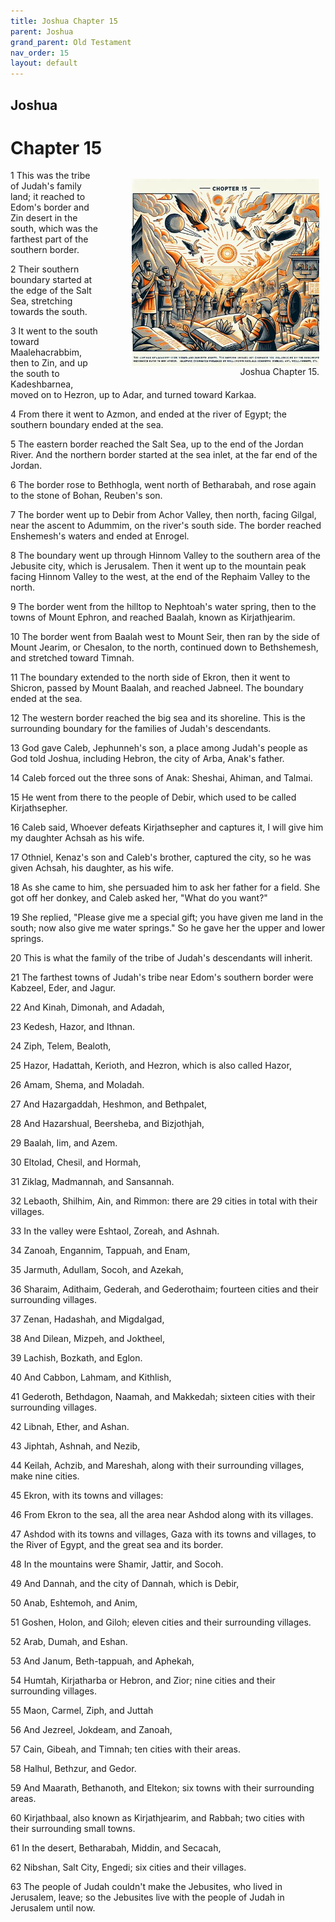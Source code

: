 ```yaml
---
title: Joshua Chapter 15
parent: Joshua
grand_parent: Old Testament
nav_order: 15
layout: default
---
```


## Joshua

# Chapter 15

<figure style="float: right; margin-right: 10px;">
    <img src="/assets/Image/Joshua/500/15.jpg" alt="Joshua Chapter 15" style="width: 300px; height: 300px; float: right;padding-left: 10px;"/>
    <figcaption style="clear: both;text-align: right;">Joshua Chapter 15.</figcaption>
</figure>
1 This was the tribe of Judah's family land; it reached to Edom's border and Zin desert in the south, which was the farthest part of the southern border.

2 Their southern boundary started at the edge of the Salt Sea, stretching towards the south.

3 It went to the south toward Maalehacrabbim, then to Zin, and up the south to Kadeshbarnea, moved on to Hezron, up to Adar, and turned toward Karkaa.

4 From there it went to Azmon, and ended at the river of Egypt; the southern boundary ended at the sea.

5 The eastern border reached the Salt Sea, up to the end of the Jordan River. And the northern border started at the sea inlet, at the far end of the Jordan.

6 The border rose to Bethhogla, went north of Betharabah, and rose again to the stone of Bohan, Reuben's son.

7 The border went up to Debir from Achor Valley, then north, facing Gilgal, near the ascent to Adummim, on the river's south side. The border reached Enshemesh's waters and ended at Enrogel.

8 The boundary went up through Hinnom Valley to the southern area of the Jebusite city, which is Jerusalem. Then it went up to the mountain peak facing Hinnom Valley to the west, at the end of the Rephaim Valley to the north.

9 The border went from the hilltop to Nephtoah's water spring, then to the towns of Mount Ephron, and reached Baalah, known as Kirjathjearim.

10 The border went from Baalah west to Mount Seir, then ran by the side of Mount Jearim, or Chesalon, to the north, continued down to Bethshemesh, and stretched toward Timnah.

11 The boundary extended to the north side of Ekron, then it went to Shicron, passed by Mount Baalah, and reached Jabneel. The boundary ended at the sea.

12 The western border reached the big sea and its shoreline. This is the surrounding boundary for the families of Judah's descendants.

13 God gave Caleb, Jephunneh's son, a place among Judah's people as God told Joshua, including Hebron, the city of Arba, Anak's father.

14 Caleb forced out the three sons of Anak: Sheshai, Ahiman, and Talmai.

15 He went from there to the people of Debir, which used to be called Kirjathsepher.

16 Caleb said, Whoever defeats Kirjathsepher and captures it, I will give him my daughter Achsah as his wife.

17 Othniel, Kenaz's son and Caleb's brother, captured the city, so he was given Achsah, his daughter, as his wife.

18 As she came to him, she persuaded him to ask her father for a field. She got off her donkey, and Caleb asked her, "What do you want?"

19 She replied, "Please give me a special gift; you have given me land in the south; now also give me water springs." So he gave her the upper and lower springs.

20 This is what the family of the tribe of Judah's descendants will inherit.

21 The farthest towns of Judah's tribe near Edom's southern border were Kabzeel, Eder, and Jagur.

22 And Kinah, Dimonah, and Adadah,

23 Kedesh, Hazor, and Ithnan.

24 Ziph, Telem, Bealoth,

25 Hazor, Hadattah, Kerioth, and Hezron, which is also called Hazor,

26 Amam, Shema, and Moladah.

27 And Hazargaddah, Heshmon, and Bethpalet,

28 And Hazarshual, Beersheba, and Bizjothjah,

29 Baalah, Iim, and Azem.

30 Eltolad, Chesil, and Hormah,

31 Ziklag, Madmannah, and Sansannah.

32 Lebaoth, Shilhim, Ain, and Rimmon: there are 29 cities in total with their villages.

33 In the valley were Eshtaol, Zoreah, and Ashnah.

34 Zanoah, Engannim, Tappuah, and Enam,

35 Jarmuth, Adullam, Socoh, and Azekah,

36 Sharaim, Adithaim, Gederah, and Gederothaim; fourteen cities and their surrounding villages.

37 Zenan, Hadashah, and Migdalgad,

38 And Dilean, Mizpeh, and Joktheel,

39 Lachish, Bozkath, and Eglon.

40 And Cabbon, Lahmam, and Kithlish,

41 Gederoth, Bethdagon, Naamah, and Makkedah; sixteen cities with their surrounding villages.

42 Libnah, Ether, and Ashan.

43 Jiphtah, Ashnah, and Nezib,

44 Keilah, Achzib, and Mareshah, along with their surrounding villages, make nine cities.

45 Ekron, with its towns and villages:

46 From Ekron to the sea, all the area near Ashdod along with its villages.

47 Ashdod with its towns and villages, Gaza with its towns and villages, to the River of Egypt, and the great sea and its border.

48 In the mountains were Shamir, Jattir, and Socoh.

49 And Dannah, and the city of Dannah, which is Debir,

50 Anab, Eshtemoh, and Anim,

51 Goshen, Holon, and Giloh; eleven cities and their surrounding villages.

52 Arab, Dumah, and Eshan.

53 And Janum, Beth-tappuah, and Aphekah,

54 Humtah, Kirjatharba or Hebron, and Zior; nine cities and their surrounding villages.

55 Maon, Carmel, Ziph, and Juttah

56 And Jezreel, Jokdeam, and Zanoah,

57 Cain, Gibeah, and Timnah; ten cities with their areas.

58 Halhul, Bethzur, and Gedor.

59 And Maarath, Bethanoth, and Eltekon; six towns with their surrounding areas.

60 Kirjathbaal, also known as Kirjathjearim, and Rabbah; two cities with their surrounding small towns.

61 In the desert, Betharabah, Middin, and Secacah,

62 Nibshan, Salt City, Engedi; six cities and their villages.

63 The people of Judah couldn't make the Jebusites, who lived in Jerusalem, leave; so the Jebusites live with the people of Judah in Jerusalem until now.


